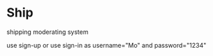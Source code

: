 # Ship
shipping moderating system 

use sign-up or use sign-in as username="Mo"  and password="1234"
